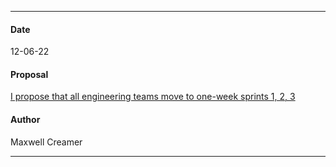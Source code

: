 ***
#### Date
12-06-22
#### Proposal
[I propose that all engineering teams move to one-week sprints  1, 2, 3](https://flipswitch.slack.com/archives/C02GC9LSTFT/p1670015188865189)
#### Author
Maxwell Creamer
***